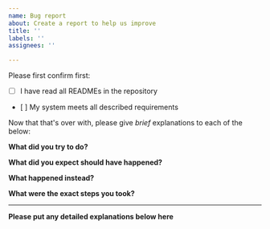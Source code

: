 ```yaml
---
name: Bug report
about: Create a report to help us improve
title: ''
labels: ''
assignees: ''

---
```


Please first confirm first:

- [ ] I have read all READMEs in the repository
- [ ] My system meets all described requirements

Now that that's over with, please give _brief_ explanations to each of the below:

**What did you try to do?**

**What did you expect should have happened?**

**What happened instead?**

**What were the exact steps you took?**

---

**Please put any detailed explanations below here**
